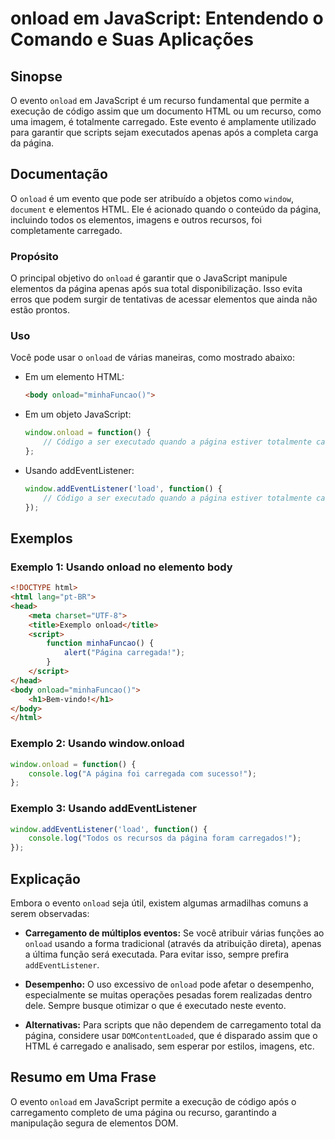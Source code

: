 <!--
Meta Description: # onload em JavaScript: Entendendo o Comando e Suas Aplicações ## Sinopse O evento `onload` em JavaScript é um recurso fundamental que permite a execu...
Meta Keywords: onload, que, página, javascript, html
-->

# onload em JavaScript: Entendendo o Comando e Suas Aplicações

## Sinopse
O evento `onload` em JavaScript é um recurso fundamental que permite a execução de código assim que um documento HTML ou um recurso, como uma imagem, é totalmente carregado. Este evento é amplamente utilizado para garantir que scripts sejam executados apenas após a completa carga da página.

## Documentação
O `onload` é um evento que pode ser atribuído a objetos como `window`, `document` e elementos HTML. Ele é acionado quando o conteúdo da página, incluindo todos os elementos, imagens e outros recursos, foi completamente carregado.

### Propósito
O principal objetivo do `onload` é garantir que o JavaScript manipule elementos da página apenas após sua total disponibilização. Isso evita erros que podem surgir de tentativas de acessar elementos que ainda não estão prontos.

### Uso
Você pode usar o `onload` de várias maneiras, como mostrado abaixo:

- Em um elemento HTML:
  ```html
  <body onload="minhaFuncao()">
  ```

- Em um objeto JavaScript:
  ```javascript
  window.onload = function() {
      // Código a ser executado quando a página estiver totalmente carregada
  };
  ```

- Usando addEventListener:
  ```javascript
  window.addEventListener('load', function() {
      // Código a ser executado quando a página estiver totalmente carregada
  });
  ```

## Exemplos
### Exemplo 1: Usando onload no elemento body
```html
<!DOCTYPE html>
<html lang="pt-BR">
<head>
    <meta charset="UTF-8">
    <title>Exemplo onload</title>
    <script>
        function minhaFuncao() {
            alert("Página carregada!");
        }
    </script>
</head>
<body onload="minhaFuncao()">
    <h1>Bem-vindo!</h1>
</body>
</html>
```

### Exemplo 2: Usando window.onload
```javascript
window.onload = function() {
    console.log("A página foi carregada com sucesso!");
};
```

### Exemplo 3: Usando addEventListener
```javascript
window.addEventListener('load', function() {
    console.log("Todos os recursos da página foram carregados!");
});
```

## Explicação
Embora o evento `onload` seja útil, existem algumas armadilhas comuns a serem observadas:

- **Carregamento de múltiplos eventos:** Se você atribuir várias funções ao `onload` usando a forma tradicional (através da atribuição direta), apenas a última função será executada. Para evitar isso, sempre prefira `addEventListener`.

- **Desempenho:** O uso excessivo de `onload` pode afetar o desempenho, especialmente se muitas operações pesadas forem realizadas dentro dele. Sempre busque otimizar o que é executado neste evento.

- **Alternativas:** Para scripts que não dependem de carregamento total da página, considere usar `DOMContentLoaded`, que é disparado assim que o HTML é carregado e analisado, sem esperar por estilos, imagens, etc.

## Resumo em Uma Frase
O evento `onload` em JavaScript permite a execução de código após o carregamento completo de uma página ou recurso, garantindo a manipulação segura de elementos DOM.
